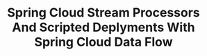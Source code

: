 ---
title: "Spring Cloud Stream Processors And Scripted Deplyments With Spring Cloud Data Flow"
description: Islands In The Stream. Not just a Country classic, they’re also a fact of life for data streaming apps — sending data in different directions depending on your processing logic. Implementing these forks/splits/channels is easy in Spring Cloud Data Flow for Kubernetes once you know how. Ben Wilcock (@benbravo73) takes you through an example step by step, starting with the code and finishing with the configuration and deployment. All in under 7 minutes!
topics:
- Event Streaming
- Messaging and Integration
- Spring
tags:
- Spring
- Event Streaming
- Kubernetes
patterns:
- Eventing
youtube_id: ruvoJg0uchc
---